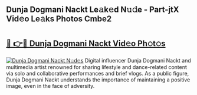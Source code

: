 ## Dunja Dogmani Nackt Le𝚊k𝚎d N𝚞𝚍e - Part-jtX Vid𝚎o Le𝚊ks Photos Cmbe2

# <h2><a href="http://fb9brao.evod.top/?m=Dunja+Dogmani+Nackt">🔗 👉🔴 Dunja Dogmani Nackt Vid𝚎o Ph𝚘t𝚘s</a></h2>

[![Dunja Dogmani Nackt N𝚞d𝚎s](https://i.imgur.com/8V9OHl7.gif)](http://fb9brao.evod.top/?m=Dunja+Dogmani+Nackt)
Digital influencer Dunja Dogmani Nackt and multimedia artist renowned for sharing lifestyle and dance-related content via solo and collaborative performances and brief vlogs. As a public figure, Dunja Dogmani Nackt understands the importance of maintaining a positive image, even in the face of adversity. 
